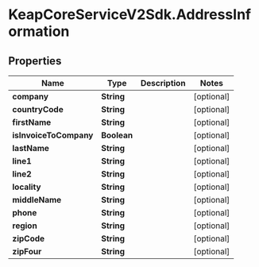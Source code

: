 # KeapCoreServiceV2Sdk.AddressInformation

## Properties

Name | Type | Description | Notes
------------ | ------------- | ------------- | -------------
**company** | **String** |  | [optional] 
**countryCode** | **String** |  | [optional] 
**firstName** | **String** |  | [optional] 
**isInvoiceToCompany** | **Boolean** |  | [optional] 
**lastName** | **String** |  | [optional] 
**line1** | **String** |  | [optional] 
**line2** | **String** |  | [optional] 
**locality** | **String** |  | [optional] 
**middleName** | **String** |  | [optional] 
**phone** | **String** |  | [optional] 
**region** | **String** |  | [optional] 
**zipCode** | **String** |  | [optional] 
**zipFour** | **String** |  | [optional] 


